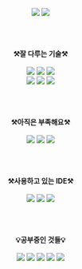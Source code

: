 <p align="center" display="inline-block">
    <img src="https://github-readme-stats.vercel.app/api?username=davemins&show_icons=true&include_all_commits=true&line_height=33&count_private=true&theme=graywhite"/>
    <img src="https://github-readme-stats.vercel.app/api/top-langs?username=davemins&langs_count=4&count_private=true&theme=graywhite"/>
</p><br><br>

<p align="center" display="inline-block">
    <Strong>⚒️잘 다루는 기술⚒️</Strong><br><br>
    <img src="https://img.shields.io/badge/-Python-grey?style=for-the-badge&logo=Python">
    <img src="https://img.shields.io/badge/-Django-grey?style=for-the-badge&logo=Django">
    <img src="https://img.shields.io/badge/-MySQL-grey?style=for-the-badge&logo=mysql">
    <br>
    <img src="https://img.shields.io/badge/-Git-grey?style=for-the-badge&logo=git">
    <img src="https://img.shields.io/badge/-GitHub-grey?style=for-the-badge&logo=github">
    <img src="https://img.shields.io/badge/-notion-grey?style=for-the-badge&logo=notion">
</p><br><br>

<p align="center" display="inline-block">
    <Strong>⚒️아직은 부족해요⚒️</Strong><br><br>
    <img src="https://img.shields.io/badge/-HTML5-grey?style=for-the-badge&logo=html5"> 
    <img src="https://img.shields.io/badge/-CSS3-grey?style=for-the-badge&logo=css3"> 
    <img src="https://img.shields.io/badge/-JavaScript-grey?style=for-the-badge&logo=javascript">
</p><br><br>

<p align="center" display="inline-block">
    <Strong>⚒️사용하고 있는 IDE⚒️</Strong><br><br>
    <img src="https://img.shields.io/badge/-VSCode-grey?style=for-the-badge&logo=VSCode">
    <img src="https://img.shields.io/badge/-intellij-grey?style=for-the-badge&logo=intellij">
    <img src="https://img.shields.io/badge/-PyCharm-grey?style=for-the-badge&logo=PyCharm">
</p><br><br>

<p align="center" display="inline-block">
    <Strong>💡공부중인 것들💡</Strong><br><br>
    <img src="https://img.shields.io/badge/-JAVA-grey?style=for-the-badge&logo=JAVA">
    <img src="https://img.shields.io/badge/-Spring-grey?style=for-the-badge&logo=Spring">
    <img src="https://img.shields.io/badge/-SpringBoot-grey?style=for-the-badge&logo=SpringBoot">
    <img src="https://img.shields.io/badge/-Linux-grey?style=for-the-badge&logo=Linux">
    <img src="https://img.shields.io/badge/-Ubuntu-grey?style=for-the-badge&logo=Ubuntu">
</p><br><br>

